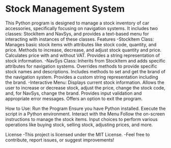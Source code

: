# Stock Management System
This Python program is designed to manage a stock inventory of car accessories, specifically focusing on navigation systems. It includes two classes: StockItem and NavSys, and provides a text-based menu for interacting with instances of these classes.
Features
-StockItem Class:
    Manages basic stock items with attributes like stock code, quantity, and price.
    Methods to increase, decrease, and adjust stock quantity and price.
    Calculates price with and without VAT.
    Provides a string representation of stock information.
-NavSys Class:
    Inherits from StockItem and adds specific attributes for navigation systems.
    Overrides methods to provide specific stock names and descriptions.
    Includes methods to set and get the brand of the navigation system.
    Provides a custom string representation including the brand.
-Interactive Menu:
    Displays current stock information.
    Allows the user to increase or decrease stock, adjust the price, change the stock code, and, for NavSys, change the brand.
    Provides input validation and appropriate error messages.
    Offers an option to exit the program.
    
How to Use:
Run the Program
Ensure you have Python installed.
Execute the script in a Python environment.
Interact with the Menu
Follow the on-screen instructions to manage the stock items.
Input choices to perform various operations like buying stock, selling stock, adjusting prices, and more.

License
  -This project is licensed under the MIT License.
  -Feel free to contribute, report issues, or suggest improvements!
